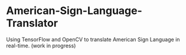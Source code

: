 # American-Sign-Language-Translator
Using TensorFlow and OpenCV to translate American Sign Language in real-time.
(work in progress)

